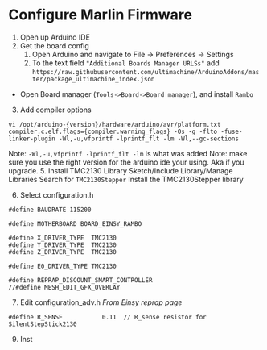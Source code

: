 # Configure Marlin Firmware
1. Open up Arduino IDE
2. Get the board config
	1.  Open Arduino and navigate to File -> Preferences -> Settings
	2. To the text field  `"Additional Boards Manager URLSs"`  add `https://raw.githubusercontent.com/ultimachine/ArduinoAddons/master/package_ultimachine_index.json`
-   Open Board manager (`Tools->Board->Board manager`), and install  `Rambo`
3. Add compiler options
```
vi /opt/arduino-{version}/hardware/arduino/avr/platform.txt
compiler.c.elf.flags={compiler.warning_flags} -Os -g -flto -fuse-linker-plugin -Wl,-u,vfprintf -lprintf_flt -lm -Wl,--gc-sections
```
Note: `-Wl,-u,vfprintf -lprintf_flt -lm` is what was added
Note: make sure you use the right version for the arduino ide your using.  Aka if you upgrade.
5. Install TMC2130 Library
Sketch/Include Library/Manage Libraries
Search for `TMC2130Stepper`
Install the TMC2130Stepper library

6. Select configuration.h
```
#define BAUDRATE 115200

#define MOTHERBOARD BOARD_EINSY_RAMBO

#define X_DRIVER_TYPE  TMC2130
#define Y_DRIVER_TYPE  TMC2130
#define Z_DRIVER_TYPE  TMC2130

#define E0_DRIVER_TYPE TMC2130

#define REPRAP_DISCOUNT_SMART_CONTROLLER
//#define MESH_EDIT_GFX_OVERLAY
```

7. Edit configuration_adv.h
*From Einsy reprap page*
```
#define R_SENSE           0.11  // R_sense resistor for SilentStepStick2130
```

9. Inst
<!--stackedit_data:
eyJoaXN0b3J5IjpbLTg5MjA4NDMzNSwxNDg0Mjk5MDQyLDEwOD
gwODYzNjgsLTY3NTA5NTAxMSwxNjM3NzA5NzM5LC01Mzg5MDI3
MTIsLTExMDk5MDAzOTEsMTEzOTI3MjAxOCwxMzkzMjc3MTYwXX
0=
-->